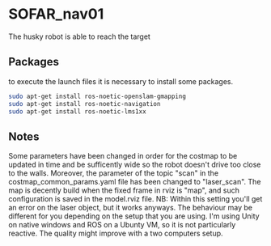 # SOFAR_nav01

The husky robot is able to reach the target

## Packages
to execute the launch files it is necessary to install some packages.
```bash
sudo apt-get install ros-noetic-openslam-gmapping
sudo apt-get install ros-noetic-navigation
sudo apt-get install ros-noetic-lms1xx
```

## Notes
Some parameters have been changed in order for the costmap to be updated in time and be sufficently wide so the robot doesn't drive too close to the walls.
Moreover, the parameter of the topic "scan" in the costmap_common_params.yaml file has been changed to "laser_scan".
The map is decently build when the fixed frame in rviz is "map", and such configuration is saved in the model.rviz file. NB: Within this setting you'll get an error on the laser object, but it works anyways.
The behaviour may be different for you depending on the setup that you are using. I'm using Unity on native windows and ROS on a Ubunty VM, so it is not particularly reactive. The quality might improve with a two computers setup.
